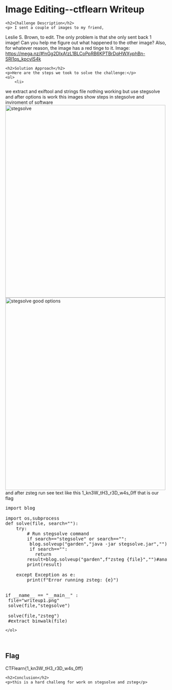 <title>Image Editing--ctflearn  Writeup </title>
 

<!DOCTYPE html>
<html>
 
<body>
    <h1>Image Editing--ctflearn  Writeup </h1>

    <h2>Challenge Description</h2>
    <p> I sent a couple of images to my friend,
 Leslie S. Brown, to edit.
 The only problem is that she only sent back 1 image! Can you help me figure out what happened to the other image? Also,
 for whatever reason, the image has a red tinge to it. Image: https://mega.nz/#!nGg2DIxA!zL1BLCoPpRB6KPTBrDqHWXyphBn-SRl1qs_kpcyIS4k
</p>

    <h2>Solution Approach</h2>
    <p>Here are the steps we took to solve the challenge:</p>
    <ol> 
        <li>
we extract and exiftool and strings file nothing working but use stegsolve and after options is work
this images show steps in stegsolve and inviroment of software
<img src=" https://cybersecctf.github.io/blog/2024/practice/ctflearn/imageediting/stegsolve.png" alt="stegsolve" width="500" height="600" class="inline"/>
<img src=" https://cybersecctf.github.io/blog/2024/practice/ctflearn/imageediting/stegsolve-options.png" alt="stegsolve good options" width="500" height="600" class="inline"/>
and after zsteg run see text like this 1_kn3W_tH3_r3D_w4s_0ff that is our flag
<pre>
import blog

import os,subprocess
def solve(file, search=""):
    try:
        # Run stegsolve command
        if search=="stegsolve" or search=="":
         blog.solveup("garden","java -jar stegsolve.jar","")#analysis  data extract  options in pic
         if search=="":
           return
        result=blog.solveup("garden",f"zsteg {file}","")#analysis  data extract  options in pic
        print(result)
        
    except Exception as e:
        print(f"Error running zsteg: {e}")
   

if __name__ == "__main__" :
 file="writeup1.png" 
 solve(file,"stegsolve")

 solve(file,"zsteg")
 #extract_binwalk(file)
</pre>
    </ol>
<br>
    <h2>Flag</h2>
    <p class="flag">CTFlearn{1_kn3W_tH3_r3D_w4s_0ff}
</p>

    <h2>Conclusion</h2>
    <p>this is a hard challeng for work on stegsolve and zsteg</p>

</body>
</html>

